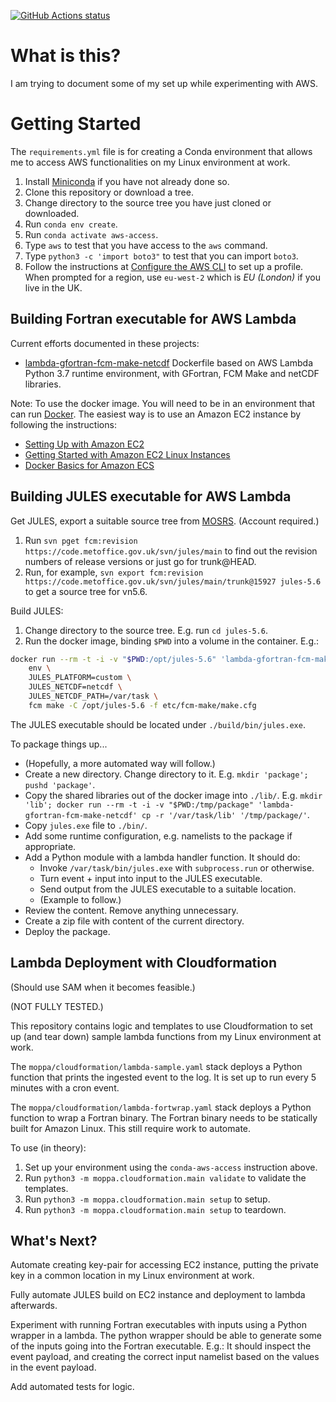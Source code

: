 <p>
  <a href="https://github.com/matthewrmshin/myawsdocs/actions"><img alt="GitHub Actions status" src="https://github.com/matthewrmshin/myawsdocs/workflows/Python%20application/badge.svg"></a>
</p>

# What is this?

I am trying to document some of my set up while experimenting with AWS.

# Getting Started

The `requirements.yml` file is for creating a Conda environment that allows me
to access AWS functionalities on my Linux environment at work.

1. Install [Miniconda](https://docs.conda.io/en/latest/miniconda.html)
   if you have not already done so.
2. Clone this repository or download a tree.
3. Change directory to the source tree you have just cloned or downloaded.
4. Run `conda env create`.
5. Run `conda activate aws-access`.
6. Type `aws` to test that you have access to the `aws` command.
7. Type `python3 -c 'import boto3"` to test that you can import `boto3`.
8. Follow the instructions at
   [Configure the AWS CLI](https://docs.aws.amazon.com/en_pv/cli/latest/userguide/cli-chap-configure.html)
   to set up a profile. When prompted for a region, use `eu-west-2`
   which is *EU (London)* if you live in the UK.

## Building Fortran executable for AWS Lambda

Current efforts documented in these projects:
* [lambda-gfortran-fcm-make-netcdf](https://github.com/matthewrmshin/lambda-gfortran-fcm-make-netcdf)
  Dockerfile based on AWS Lambda Python 3.7 runtime environment,
  with GFortran, FCM Make and netCDF libraries.

Note: To use the docker image. You will need to be in an environment that can run
[Docker](https://www.docker.com/). The easiest way is to use an Amazon EC2
instance by following the instructions:
* [Setting Up with Amazon EC2](https://docs.aws.amazon.com/en_pv/AWSEC2/latest/UserGuide/get-set-up-for-amazon-ec2.html)
* [Getting Started with Amazon EC2 Linux Instances](https://docs.aws.amazon.com/en_pv/AWSEC2/latest/UserGuide/EC2_GetStarted.html)
* [Docker Basics for Amazon ECS](https://docs.aws.amazon.com/en_pv/AmazonECS/latest/developerguide/docker-basics.html)

## Building JULES executable for AWS Lambda

Get JULES, export a suitable source tree from
[MOSRS](https://code.metoffice.gov.uk/). (Account required.)
1. Run `svn pget fcm:revision https://code.metoffice.gov.uk/svn/jules/main`
   to find out the revision numbers of release versions or just go for trunk@HEAD.
2. Run, for example, `svn export fcm:revision https://code.metoffice.gov.uk/svn/jules/main/trunk@15927 jules-5.6` to get a source tree for vn5.6.

Build JULES:
1. Change directory to the source tree. E.g. run `cd jules-5.6`.
2. Run the docker image, binding `$PWD` into a volume in the container. E.g.:

```sh
docker run --rm -t -i -v "$PWD:/opt/jules-5.6" 'lambda-gfortran-fcm-make-netcdf' \
    env \
    JULES_PLATFORM=custom \
    JULES_NETCDF=netcdf \
    JULES_NETCDF_PATH=/var/task \
    fcm make -C /opt/jules-5.6 -f etc/fcm-make/make.cfg
```

The JULES executable should be located under `./build/bin/jules.exe`.

To package things up...
* (Hopefully, a more automated way will follow.)
* Create a new directory. Change directory to it.
  E.g. `mkdir 'package'; pushd 'package'`.
* Copy the shared libraries out of the docker image into `./lib/`.
  E.g. `mkdir 'lib'; docker run --rm -t -i -v "$PWD:/tmp/package" 'lambda-gfortran-fcm-make-netcdf' cp -r '/var/task/lib' '/tmp/package/'`.
* Copy `jules.exe` file to `./bin/`.
* Add some runtime configuration, e.g. namelists to the package if appropriate.
* Add a Python module with a lambda handler function. It should do:
  * Invoke `/var/task/bin/jules.exe` with `subprocess.run` or otherwise.
  * Turn event + input into input to the JULES executable.
  * Send output from the JULES executable to a suitable location.
  * (Example to follow.)
* Review the content. Remove anything unnecessary.
* Create a zip file with content of the current directory.
* Deploy the package.

## Lambda Deployment with Cloudformation

(Should use SAM when it becomes feasible.)

(NOT FULLY TESTED.)

This repository contains logic and templates to use Cloudformation to set up (and
tear down) sample lambda functions from my Linux environment at work.

The `moppa/cloudformation/lambda-sample.yaml` stack deploys a Python function
that prints the ingested event to the log.  It is set up to run every 5 minutes
with a cron event.

The `moppa/cloudformation/lambda-fortwrap.yaml` stack deploys a Python function
to wrap a Fortran binary. The Fortran binary needs to be statically built for
Amazon Linux. This still require work to automate.

To use (in theory):
1. Set up your environment using the `conda-aws-access` instruction above.
3. Run `python3 -m moppa.cloudformation.main validate` to validate the templates.
3. Run `python3 -m moppa.cloudformation.main setup` to setup.
4. Run `python3 -m moppa.cloudformation.main setup` to teardown.

## What's Next?

Automate creating key-pair for accessing EC2 instance,
putting the private key in a common location in my Linux environment at work.

Fully automate JULES build on EC2 instance and deployment to lambda afterwards.

Experiment with running Fortran executables with inputs using a Python wrapper in a lambda.
The python wrapper should be able to generate some of the inputs going into the Fortran
executable. E.g.: It should inspect the event payload, and creating the correct input namelist
based on the values in the event payload.

Add automated tests for logic.
